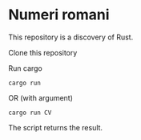# Numeri romani

This repository is a discovery of Rust.

Clone this repository

Run cargo
```
cargo run
```

OR (with argument)

```
cargo run CV
```

The script returns the result.
